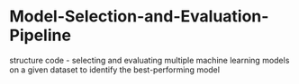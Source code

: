 # Model-Selection-and-Evaluation-Pipeline
structure code - selecting and evaluating multiple machine learning models on a given dataset to identify the best-performing model
